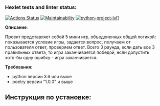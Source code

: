 ### Hexlet tests and linter status:
[![Actions Status](https://github.com/IvanPyGit/python-project-lvl1/workflows/hexlet-check/badge.svg)](https://github.com/IvanPyGit/python-project-lvl1/actions)
[![Maintainability](https://api.codeclimate.com/v1/badges/a99a88d28ad37a79dbf6/maintainability)](https://codeclimate.com/github/codeclimate/codeclimate/maintainability)
[![python-project-lvl1](https://github.com/IvanPyGit/python-project-lvl1/actions/workflows/GitHub_Action.yml/badge.svg)](https://github.com/IvanPyGit/python-project-lvl1/actions/workflows/GitHub_Action.yml)

**Описание**:

Проект представляет собой 5 мини игр, объедененных общей логикой:
показывается условие игры, задается вопрос, получаем от пользователя ответ, 
проверяем ответ. Всего 3 раунда, если дать все 3 правильных ответа, то игра заканчивается победой,
 если допустить хотя-бы одну ошибку - игра заканчивается.

**Требования**:
- python версии 3.6 или выше
- poetry версии "1.0.0" и выше

Инструкция по установке:
- 